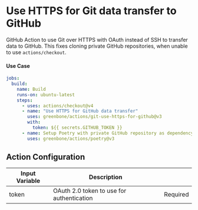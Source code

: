 # Use HTTPS for Git data transfer to GitHub

GitHub Action to use Git over HTTPS with OAuth instead of SSH to transfer data to GitHub. This fixes cloning private GitHub repositories, when unable to use `actions/checkout`.

#### Use Case

```yaml
jobs:
  build:
    name: Build
    runs-on: ubuntu-latest
    steps:
      - uses: actions/checkout@v4
      - name: "Use HTTPS for GitHub data transfer"
        uses: greenbone/actions/git-use-https-for-github@v3
        with:
          token: ${{ secrets.GITHUB_TOKEN }}
      - name: Setup Poetry with private GitHub repository as dependency
        uses: greenbone/actions/poetry@v3
```

## Action Configuration

| Input Variable          | Description                                                                     |          |
| ----------------------- | ------------------------------------------------------------------------------- | -------- |
| token                   | OAuth 2.0 token to use for authentication                                       | Required |
